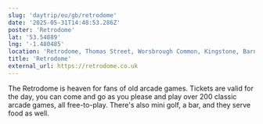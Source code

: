```yaml
---
slug: 'daytrip/eu/gb/retrodome'
date: '2025-05-31T14:48:53.286Z'
poster: 'Retrodome'
lat: '53.54889'
lng: '-1.480485'
location: 'Retrodome, Thomas Street, Worsbrough Common, Kingstone, Barnsley, South Yorkshire, England, S70 1LH, United Kingdom'
title: 'Retrodome'
external_url: https://retrodome.co.uk
---
```

The Retrodome is heaven for fans of old arcade games. Tickets are valid for the day, you can come and go as you please and play over 200 classic arcade games, all free-to-play. There's also mini golf, a bar, and they serve food as well.